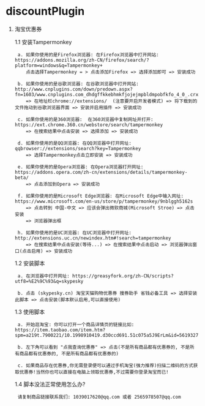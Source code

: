 # discountPlugin

1. 淘宝优惠券

    1.1 安装Tampermonkey

        a. 如果你使用的是Firefox浏览器: 在Firefox浏览器中打开网站: https://addons.mozilla.org/zh-CN/firefox/search/?platform=windows&q=Tampermonkey+
           点击选择Tampermonkey = > 点击添加Firefox => 选择添加即可 => 安装成功       

        b. 如果你使用的是谷歌浏览器: 在谷歌浏览器中打开网站: http://www.cnplugins.com/down/predown.aspx?fn=1603/www.cnplugins.com_dhdgffkkebhmkfjojejmpbldmpobfkfo_4_0_.crx&aid=82900
           => 在地址栏chrome://extensions/  (注意要开启开发者模式) => 将下载到的文件拖动到谷歌浏览器界面 => 安装并启用插件 => 安装成功

        c. 如果你使用的是360浏览器:  在360浏览器中复制网址并打开: https://ext.chrome.360.cn/webstore/search/tampermonkey
           => 在搜索结果中点击安装 => 选择添加 => 安装成功

        d. 如果你使用的是QQ浏览器: 在QQ浏览器中打开网址: qqbrowser://extensions/search?key=Tampermonkey
           => 选择Tampermonkey点击立即安装 => 安装成功

        e. 如果你使用的是Opera浏览器: 在Opera浏览器打开网址: https://addons.opera.com/zh-cn/extensions/details/tampermonkey-beta/
           => 点击添加到Opera => 安装成功       

        f. 如果你使用的是Microsoft Edge浏览器: 在Microsoft Edge中输入网址: https://www.microsoft.com/en-us/store/p/tampermonkey/9nblggh5162s
           => 点击转到 中国-中文 => 应该会弹出微软商城(Microsoft Stroe) => 点击安装 
           => 浏览器弹出框

        h. 如果你使用的是UC浏览器: 在UC浏览器中打开网址: http://extensions.uc.cn/newindex.htm#!search=tampermonkey
           => 在搜索结果中点击安装(等待...) => 在搜索结果中点击启动 => 浏览器弹出窗口(点击启用) => 安装成功

    1.2 安装脚本
	
        a. 在浏览器中打开网址: https://greasyfork.org/zh-CN/scripts?utf8=%E2%9C%93&q=skypesky
		
        b. 点击 (skypesky.cn) 淘宝天猫购物优惠券 搜券助手 省钱必备工具 => 选择安装此脚本 => 点击安装(脚本默认启用,可以直接使用)        

    1.3 使用脚本
	
        a. 开始逛淘宝: 你可以打开一个商品详情页的链接比如: https://item.taobao.com/item.htm?spm=a219t.7900221/10.1998910419.d30ccd691.51c075a5J9ErLm&id=561932796020
		
        b. 左下角可以看到 "点我查询优惠券" => 点击(不是所有商品都有优惠券的, 不是所有商品都有优惠券的, 不是所有商品都有优惠券的)
		
        c. 如果商品存在优惠券,你无需登录便可以通过手机淘宝(强力推荐)扫描二维码的方式获取优惠券!当然你也可以直接在电脑上领取优惠券,不过需要你登录淘宝而已!
 
    1.4 脚本没法正常使用怎么办?
	
        请复制商品链接联系我们: 1039017620@qq.com 或者 2565978507@qq.com 

